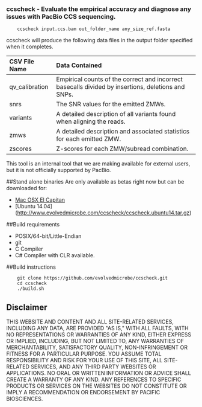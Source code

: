 ### ccscheck - Evaluate the empirical accuracy and diagnose any issues with PacBio CCS sequencing.


```
    ccscheck input.ccs.bam out_folder_name any_size_ref.fasta
```



ccscheck will produce the following data files in the output folder specified when it completes.


| CSV File Name      | Data Contained                                                                                     |
| :-------          | :-----------                                                                                       |
| qv_calibration | Empirical counts of the correct and incorrect basecalls divided by insertions, deletions and SNPs. |
| snrs       | The SNR values for the emitted ZMWs.                                                               |
| variants   | A detailed description of all variants found when aligning the reads.                              |
| zmws       | A detailed description and associated statistics for each emitted ZMW.                             |
| zscores    | Z-scores for each ZMW/subread combination.                                                         |

This tool is an internal tool that we are making available for external users, but it is not officially supported by PacBio.

##Stand alone binaries
Are only available as betas right now but can be downloaded for:
* [Mac OSX El Capitan](http://www.evolvedmicrobe.com/ccscheck/ccscheck_macosx.tar.gz)
* [Ubuntu 14.04] (http://www.evolvedmicrobe.com/ccscheck/ccscheck.ubuntu14.tar.gz)


##Build requirements

* POSIX/64-bit/Little-Endian
* git
* C Compiler
* C# Compiler with CLR available.


##Build instructions

```
    git clone https://github.com/evolvedmicrobe/ccscheck.git
    cd ccscheck
    ./build.sh
```

Disclaimer
----------
THIS WEBSITE AND CONTENT AND ALL SITE-RELATED SERVICES, INCLUDING ANY DATA, ARE PROVIDED "AS IS," WITH ALL FAULTS, WITH NO REPRESENTATIONS OR WARRANTIES OF ANY KIND, EITHER EXPRESS OR IMPLIED, INCLUDING, BUT NOT LIMITED TO, ANY WARRANTIES OF MERCHANTABILITY, SATISFACTORY QUALITY, NON-INFRINGEMENT OR FITNESS FOR A PARTICULAR PURPOSE. YOU ASSUME TOTAL RESPONSIBILITY AND RISK FOR YOUR USE OF THIS SITE, ALL SITE-RELATED SERVICES, AND ANY THIRD PARTY WEBSITES OR APPLICATIONS. NO ORAL OR WRITTEN INFORMATION OR ADVICE SHALL CREATE A WARRANTY OF ANY KIND. ANY REFERENCES TO SPECIFIC PRODUCTS OR SERVICES ON THE WEBSITES DO NOT CONSTITUTE OR IMPLY A RECOMMENDATION OR ENDORSEMENT BY PACIFIC BIOSCIENCES.
